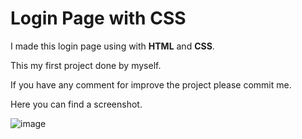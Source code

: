 # Login Page with CSS
I made this login page using with **HTML** and **CSS**. 

This my first project done by myself. 

If you have any comment for improve the project please commit me. 

Here you can find a screenshot.

![image](https://user-images.githubusercontent.com/103605214/224509042-8c5c23c7-2e3f-4299-b706-4eadd3ccc5e2.png)
